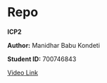 # Repo

**ICP2**

**Author:** Manidhar Babu Kondeti

**Student ID:** 700746843

[Video Link](https://drive.google.com/file/d/1WkBNa35Ch0saELw4yzr-RrzwBY8WwSxk/view?usp=sharing)
